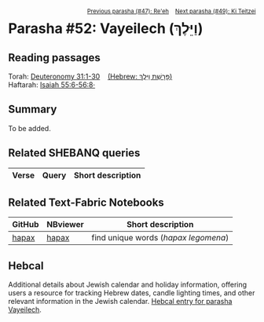 <span style="float: right;"><sup> <a href="../47%20-%20Re'eh">Previous parasha (#47): Re'eh</a> &nbsp;&nbsp; <a href="../49%20-%20Ki%20Teitzei">Next parasha (#49): Ki Teitzei</a></sup></span>

# Parasha #52: Vayeilech (וַיֵּלֶךְ)

## Reading passages

Torah: <a href="https://www.stepbible.org/?q=version=NASB2020|reference=Deut.31-30&options=HNVUG" target="_blank">Deuteronomy 31:1-30</a> &nbsp;&nbsp; <a href="https://tikkun.io/#/p/vayeilech" target="_blank">(Hebrew: פָּרָשַׁת וַיֵּלֶךְ)</a><br>
Haftarah: 
<a href="https://www.stepbible.org/?q=version=NASB2020|reference=Is.55:6-56:8&options=HNVUG" target="_blank">Isaiah 55:6-56:8·</a>

## Summary

To be added.

## Related SHEBANQ queries

Verse | Query | Short description
--- | --- | --- 


## Related Text-Fabric Notebooks

GitHub | NBviewer | Short description
---|---|---
[hapax](hapax.ipynb) | <a href="https://nbviewer.org/github/tonyjurg/Parashot/blob/main/WeeklyParasha/52%20-%20Vayeilech/hapax.ipynb" target="_blank">hapax</a> | find unique words (*hapax legomena*)

## Hebcal

Additional details about Jewish calendar and holiday information, offering users a resource for tracking Hebrew dates, candle lighting times, and other relevant information in the Jewish calendar. <a href="https://www.hebcal.com/sedrot/vayeilech" target="_blank">Hebcal entry for parasha Vayeilech</a>.
